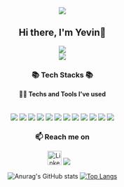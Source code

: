 <div align="center">
  <img src="https://capsule-render.vercel.app/api?type=wave&color=89CFF0&height=175&section=header&text=To infinity and beyond 🚀&fontSize=42"/>
  <h2>Hi there, I'm Yevin👋</h2>
  <a href="https://hits.seeyoufarm.com"><img src="https://hits.seeyoufarm.com/api/count/incr/badge.svg?url=https%3A%2F%2Fgithub.com%2Fky3v&count_bg=%23FCF55F&title_bg=%23555555&icon=&icon_color=%#FCF55F&title=hits&edge_flat=false"/></a></br>
  <img src="https://t1.daumcdn.net/cfile/tistory/9931AF455BBDE5BC35" />


  <h3>📚 Tech Stacks 📚</h3>
  <h4>👩‍💻 Techs and Tools I've used</h4><br/>
  <img src ="https://img.shields.io/badge/Python-3776AB.svg?&style=flat-square&logo=Python&logoColor=white"/>
  <img src="https://img.shields.io/badge/c++-00599C?style=flat-square&logo=c%2B%2B&logoColor=white">
  <img src="https://img.shields.io/badge/HTML-E34F26?style=flat-square&logo=HTML5&logoColor=white"/>
  <img src="https://img.shields.io/badge/CSS3-F68212?style=flat-square&logo=CSS3&logoColor=white"/>
  <img src="https://img.shields.io/badge/TypeScript-3178C6?style=flat-square&logo=TypeScript&logoColor=white"/>
  <img src="https://img.shields.io/badge/React-61DAFB?style=flat-square&logo=React&logoColor=white">
  <img src="https://img.shields.io/badge/git-F05032?style=for-the-badge&logo=git&logoColor=white">
  <img src="https://img.shields.io/badge/SpringBoot-6DB33F?style=flat-square&logo=SpringBoot&logoColor=white"/></a>
  <img src="https://img.shields.io/badge/django-092E20?style=for-the-badge&logo=django&logoColor=white">
  <img src="https://img.shields.io/badge/flutter-02569B?style=for-the-badge&logo=flutter&logoColor=white">
  <img src="https://img.shields.io/badge/mysql-4479A1?style=for-the-badge&logo=mysql&logoColor=white"> 
  <img src="https://img.shields.io/badge/mariaDB-003545?style=for-the-badge&logo=mariaDB&logoColor=white"> 

<h3>📫 Reach me on </h3>

<a href="https://www.linkedin.com/in/yevin-kwon-877908212/"><img alt="LinkedIn" height="32" width="32" src="https://github.com/peterthehan/peterthehan/blob/main/assets/linkedin.svg"></a>
<a href="mailto:yev.kwon@gmail.com?subject=Hello%20From%20Github"><img src="https://img.shields.io/badge/gmail-%23D14836.svg?&style=for-the-badge&logo=gmail&logoColor=white" /></a>&nbsp;&nbsp;&nbsp;&nbsp;

![Anurag's GitHub stats](https://github-readme-stats.vercel.app/api?username=ky3vin)
[![Top Langs](https://github-readme-stats.vercel.app/api/top-langs/?username=ky3vin&layout=compact)](https://github.com/ky3vin/github-readme-stats)
</div>
